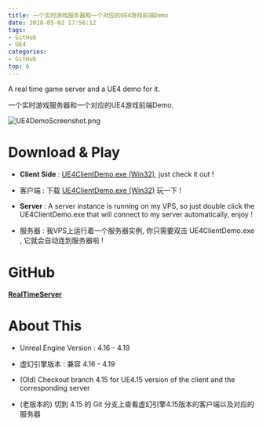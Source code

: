 ```yaml
---
title: 一个实时游戏服务器和一个对应的UE4游戏前端Demo
date: 2018-05-02 17:56:12
tags:
- GitHub
- UE4
categories:
- GitHub
top: 6
---
```



A real time game server and a UE4 demo for it. 

一个实时游戏服务器和一个对应的UE4游戏前端Demo.


![UE4DemoScreenshot.png](/img/a_real_time_game_server_and_a_ue4_demo_for_it/UE4DemoScreenshot.png)


# Download & Play

 
- **Client Side** : 
[<i class="fa fa-download fa-2x fa-fw"></i>UE4ClientDemo.exe (Win32)](https://pan.baidu.com/s/1B0pMYls7JVYqEWyKH4gkXg), just check it out !

- 客户端 : 下载 [UE4ClientDemo.exe (Win32)](https://pan.baidu.com/s/1B0pMYls7JVYqEWyKH4gkXg) 玩一下 !

- **Server** : A server instance is running on my VPS, so just double click the UE4ClientDemo.exe that will connect to my server automatically, enjoy !

- 服务器 : 我VPS上运行着一个服务器实例, 你只需要双击 UE4ClientDemo.exe , 它就会自动连到服务器啦 !


# GitHub

[<i class="fa fa-fw fa-github fa-2x"></i>**RealTimeServer**](https://github.com/no5ix/RealTimeServer) 

# About This 


- Unreal Engine Version : 4.16 - 4.19

- 虚幻引擎版本 : 兼容 4.16 - 4.19

- (Old) Checkout branch 4.15 for UE4.15 version of the client and the corresponding server

- (老版本的) 切到 4.15 的 Git 分支上查看虚幻引擎4.15版本的客户端以及对应的服务器

